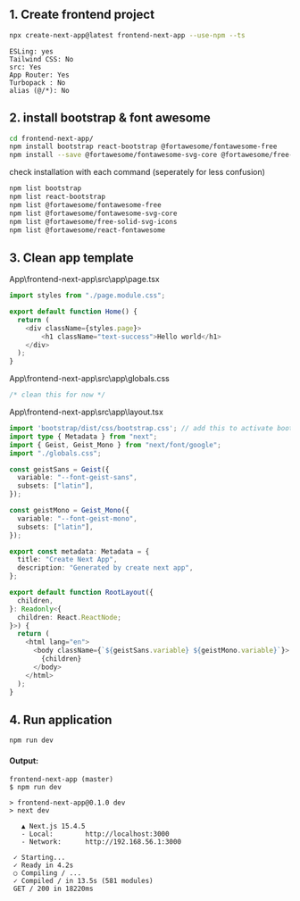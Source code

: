 ## 1. Create frontend project  
```bash
npx create-next-app@latest frontend-next-app --use-npm --ts
```  
```
ESLing: yes
Tailwind CSS: No
src: Yes
App Router: Yes
Turbopack : No
alias (@/*): No
```  
## 2. install bootstrap & font awesome  
```bash
cd frontend-next-app/
npm install bootstrap react-bootstrap @fortawesome/fontawesome-free
npm install --save @fortawesome/fontawesome-svg-core @fortawesome/free-solid-svg-icons @fortawesome/react-fontawesome
```  
check installation with each command (seperately for less confusion)  
```bash
npm list bootstrap
npm list react-bootstrap
npm list @fortawesome/fontawesome-free
npm list @fortawesome/fontawesome-svg-core
npm list @fortawesome/free-solid-svg-icons
npm list @fortawesome/react-fontawesome
```  
## 3. Clean app template  
App\frontend-next-app\src\app\page.tsx
```typescript
import styles from "./page.module.css";

export default function Home() {
  return (
    <div className={styles.page}>
        <h1 className="text-success">Hello world</h1>
    </div>
  );
}
```    
App\frontend-next-app\src\app\globals.css
```css
/* clean this for now */
```    
App\frontend-next-app\src\app\layout.tsx
```typescript
import 'bootstrap/dist/css/bootstrap.css'; // add this to activate bootstrap in nextjs app
import type { Metadata } from "next";
import { Geist, Geist_Mono } from "next/font/google";
import "./globals.css";

const geistSans = Geist({
  variable: "--font-geist-sans",
  subsets: ["latin"],
});

const geistMono = Geist_Mono({
  variable: "--font-geist-mono",
  subsets: ["latin"],
});

export const metadata: Metadata = {
  title: "Create Next App",
  description: "Generated by create next app",
};

export default function RootLayout({
  children,
}: Readonly<{
  children: React.ReactNode;
}>) {
  return (
    <html lang="en">
      <body className={`${geistSans.variable} ${geistMono.variable}`}>
        {children}
      </body>
    </html>
  );
}
```    

## 4. Run application  
```bash
npm run dev
```  
#### Output:  
```console
frontend-next-app (master)
$ npm run dev

> frontend-next-app@0.1.0 dev
> next dev

   ▲ Next.js 15.4.5
   - Local:        http://localhost:3000
   - Network:      http://192.168.56.1:3000

 ✓ Starting...
 ✓ Ready in 4.2s
 ○ Compiling / ...
 ✓ Compiled / in 13.5s (581 modules)
 GET / 200 in 18220ms
```  